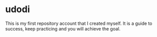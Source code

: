 # udodi
This is my first repository account that I created myself. It is a guide to success, keep practicing and you will achieve the goal.
